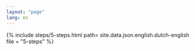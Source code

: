 ```yaml
---
layout: "page"
lang: en
---
```

{% include steps/5-steps.html path= site.data.json.english.dutch-english
							   file = "5-steps"
%}